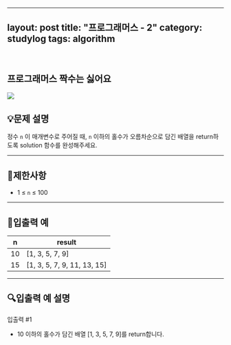 ﻿
---
layout: post
title: "프로그래머스 - 2"
category: studylog
tags: algorithm
---

<br>

## 프로그래머스 짝수는 싫어요


![](https://velog.velcdn.com/images/dlsdud9098/post/e1464da6-734f-4172-a5d3-8df73b71a328/image.png)
## 💡문제 설명
정수 ```n```
이 매개변수로 주어질 때, ```n```
 이하의 홀수가 오름차순으로 담긴 배열을 return하도록 solution 함수를 완성해주세요.


---




## 🚫제한사항


* 1 ≤ ```n```
 ≤ 100




---




## 🔢입출력 예




<table><thead><tr><th>n</th><th>result</th></tr></thead><tbody><tr><td>10</td><td>[1, 3, 5, 7, 9]</td></tr><tr><td>15</td><td>[1, 3, 5, 7, 9, 11, 13, 15]</td></tr></tbody>
</table>


---




## 🔍입출력 예 설명
입출력 #1


* 10 이하의 홀수가 담긴 배열 [1, 3, 5, 7, 9]를 return합니다.
